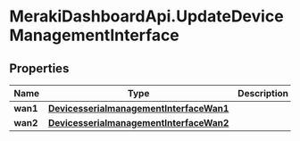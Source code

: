 # MerakiDashboardApi.UpdateDeviceManagementInterface

## Properties
Name | Type | Description | Notes
------------ | ------------- | ------------- | -------------
**wan1** | [**DevicesserialmanagementInterfaceWan1**](DevicesserialmanagementInterfaceWan1.md) |  | [optional] 
**wan2** | [**DevicesserialmanagementInterfaceWan2**](DevicesserialmanagementInterfaceWan2.md) |  | [optional] 


